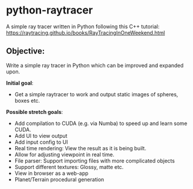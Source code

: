 # python-raytracer
A simple ray tracer written in Python following this C++ tutorial: https://raytracing.github.io/books/RayTracingInOneWeekend.html

## Objective:
Write a simple ray tracer in Python which can be improved and expanded upon.

**Initial goal**:
- Get a simple raytracer to work and output static images of spheres, boxes etc.

**Possible stretch goals**:
- Add compilation to CUDA (e.g. via Numba) to speed up and learn some CUDA.
- Add UI to view output
- Add input config to UI
- Real time rendering: View the result as it is being built.
- Allow for adjusting viewpoint in real time.
- File parser: Support importing files with more complicated objects
- Support different textures: Glossy, matte etc.
- View in browser as a web-app
- Planet/Terrain procedural generation
